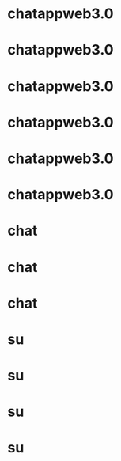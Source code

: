 # chatappweb3.0
# chatappweb3.0
# chatappweb3.0
# chatappweb3.0
# chatappweb3.0
# chatappweb3.0
# chat
# chat
# chat
# su
# su
# su
# su
